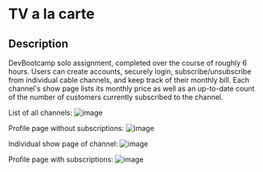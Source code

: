 # TV a la carte

## Description
DevBootcamp solo assignment, completed over the course of roughly 6 hours. Users can create accounts, securely login, subscribe/unsubscribe from individual cable channels, and keep track of their monthly bill. Each channel's show page lists its monthly price as well as an up-to-date count of the number of customers currently subscribed to the channel.

List of all channels:
![image](https://cloud.githubusercontent.com/assets/19498387/23674055/29c35fa6-033a-11e7-84f1-d3a43d05c834.png)

Profile page without subscriptions:
![image](https://cloud.githubusercontent.com/assets/19498387/23674035/1b5a7b3e-033a-11e7-952a-b3a1ae32b120.png)

Individual show page of channel:
![image](https://cloud.githubusercontent.com/assets/19498387/23674047/211e2084-033a-11e7-81b9-9d7e7ee7c77e.png)

Profile page with subscriptions:
![image](https://cloud.githubusercontent.com/assets/19498387/23674054/27de4890-033a-11e7-80c9-7728e3a038c2.png)
